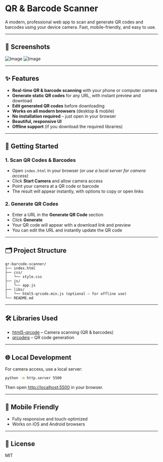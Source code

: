 # QR & Barcode Scanner

A modern, professional web app to scan and generate QR codes and barcodes using your device camera. Fast, mobile-friendly, and easy to use.

---

## 📸 Screenshots
![Image](https://github.com/user-attachments/assets/d2d72510-89dd-4cb4-9e74-1ddd88353ae3)
![Image](https://github.com/user-attachments/assets/6e958ed5-61b1-445d-98fe-8bbe541fefe4)
<!-- Optionally add screenshots here -->

---

## ✨ Features
- **Real-time QR & barcode scanning** with your phone or computer camera
- **Generate static QR codes** for any URL, with instant preview and download
- **Edit generated QR codes** before downloading
- **Works on all modern browsers** (desktop & mobile)
- **No installation required** – just open in your browser
- **Beautiful, responsive UI**
- **Offline support** (if you download the required libraries)

---

## 🚀 Getting Started

### 1. Scan QR Codes & Barcodes
- Open `index.html` in your browser *(or use a local server for camera access)*
- Click **Start Camera** and allow camera access
- Point your camera at a QR code or barcode
- The result will appear instantly, with options to copy or open links

### 2. Generate QR Codes
- Enter a URL in the **Generate QR Code** section
- Click **Generate**
- Your QR code will appear with a download link and preview
- You can edit the URL and instantly update the QR code

---

## 🗂️ Project Structure
```
qr-barcode-scanner/
├── index.html
├── css/
│   └── style.css
├── js/
│   └── app.js
├── libs/
│   └── html5-qrcode.min.js (optional – for offline use)
└── README.md
```

---

## 🛠️ Libraries Used
- [html5-qrcode](https://github.com/mebjas/html5-qrcode) – Camera scanning (QR & barcodes)
- [qrcodejs](https://github.com/davidshimjs/qrcodejs) – QR code generation

---

## 🌐 Local Development
For camera access, use a local server:
```sh
python -m http.server 5500
```
Then open [http://localhost:5500](http://localhost:5500) in your browser.

---

## 📱 Mobile Friendly
- Fully responsive and touch-optimized
- Works on iOS and Android browsers

---

## 📝 License
MIT
